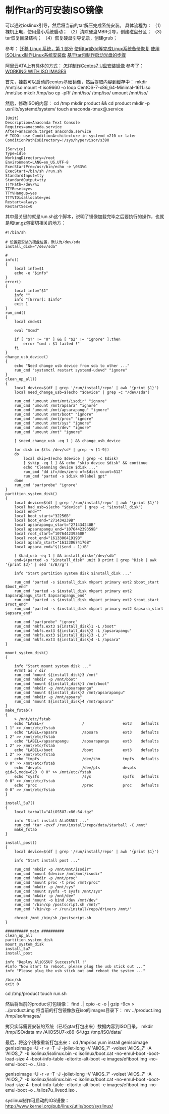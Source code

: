 # 制作tar的可安装ISO镜像

可以通过ioslinux引导，然后将当前的tar解压完成系统安装。
具体流程为：
（1）裸机上电，使用最小系统启动；
（2）清除硬盘MBR引导，创建磁盘分区；
（3）tar恢复目录结构；
（4）恢复硬盘引导记录，创建grub；

参考：
[迁移 Linux 系统，第 1 部分](https://www.ibm.com/developerworks/cn/linux/l-cn-linux-br1/index.html)
[使用tar或dd等完成Linux系统备份恢复](https://my.oschina.net/emptytimespace/blog/112508)
[使用ISOLinux制作Linux系统安装盘](http://blog.csdn.net/liujixin8/article/details/4029887)
[基于tar包制作启动光盘的步骤](http://blog.csdn.net/wangyezi19930928/article/details/52955973)

阿里云ATA上有具体的方式：
[怎样制作Centos7 U盘安装镜像](https://www.atatech.org/articles/86748)
参考了：
[WORKING WITH ISO IMAGES](https://access.redhat.com/documentation/en-us/red_hat_enterprise_linux/7/html/anaconda_customization_guide/sect-iso-images)





首先，挂载可以启动的centos基础镜像，然后提取内容到缓存中：
mkdir /mnt/iso
mount -t iso9660 -o loop CentOS-7-x86_64-Minimal-1611.iso /mnt/iso
mkdir /tmp/iso
cp -pRf /mnt/iso/ /tmp/iso/
umount /mnt/iso/

然后，修改ISO的内容：
cd /tmp
mkdir product && cd  product
mkdir -p usr/lib/systemd/system/
touch anaconda-tmux@.service
```shell
[Unit]
Description=Anaconda Text Console
Requires=anaconda.service
After=anaconda.target anaconda.service
# TODO: use ConditionArchitecture in systemd v210 or later
ConditionPathIsDirectory=!/sys/hypervisor/s390

[Service]
Type=idle
WorkingDirectory=/root
Environment=LANG=en_US.UTF-8
ExecStartPre=/usr/bin/echo -e \033%G
ExecStart=/bin/sh /run.sh
StandardInput=tty
StandardOutput=tty
TTYPath=/dev/%I
TTYReset=yes
TTYVHangup=yes
TTYVTDisallocate=yes
Restart=always
RestartSec=0
```
其中最关键的就是run.sh这个脚本，说明了镜像加载完毕之后要执行的操作，也就是和tar.gz包密切相关的地方：
```shell
#!/bin/sh

# 设置要安装的硬盘位置，默认为/dev/sda
install_disk="/dev/sda"

# 
info()
{
    local info=$1
    echo -e "$info"
}
error()
{
    local info="$1"
    info ""
    info "[Error]: $info"
    exit 1
}
run_cmd()
{
    local cmd=$1

    eval "$cmd"

    if [ "$?" != "0" ] && [ "$2" != "ignore" ];then
        error "cmd : $1 failed !"
    fi
}
change_usb_device()
{
    echo "Need change usb device from sda to other ..."
    run_cmd "systemctl restart systemd-udevd" "ignore"
}
clean_up_all()
{
    local device=$(df | grep '/run/install/repo' | awk '{print $1}')
    local need_change_usb=$(echo "$device" | grep -c "/dev/sda")

    run_cmd "umount /mnt/mnt/isodir" "ignore"
    run_cmd "umount /mnt/apsara" "ignore"
    run_cmd "umount /mnt/apsarapangu" "ignore"
    run_cmd "umount /mnt/boot" "ignore"
    run_cmd "umount /mnt/proc" "ignore"
    run_cmd "umount /mnt/sys" "ignore"
    run_cmd "umount /mnt/dev" "ignore"
    run_cmd "umount /mnt" "ignore"

    [ $need_change_usb -eq 1 ] && change_usb_device

    for disk in $(ls /dev/sd* | grep -v [1-9])
    do
        local skip=$(echo $device | grep -c $disk)
        [ $skip -eq 1 ] && echo "skip device $disk" && continue
        echo "Cleanning device $disk ..."
        run_cmd "dd if=/dev/zero of=$disk count=512"
        run_cmd "parted -s $disk mklabel gpt"
    done
    run_cmd "partprobe" "ignore"
}
partition_system_disk()
{
    local device=$(df | grep '/run/install/repo' | awk '{print $1}')
    local bad_usb=$(echo "$device" | grep -c "$install_disk")
    local end=""
    local boot_start="32256B"
    local boot_end="271434239B"
    local apsarapangu_start="271434240B"
    local apsarapangu_end="107644239359B"
    local root_start="107644239360B"
    local root_end="161330641919B"
    local apsara_start="161330674176B"
    local apsara_end="$(($end - 1))B"

    [ $bad_usb -eq 1 ] && install_disk="/dev/sdb"
    end=$(parted -s "$install_disk" unit B print | grep ^Disk | awk '{print $3}' | sed 's/B//g')

    info "Start partition system disk $install_disk ..."
    
    run_cmd "parted -s $install_disk mkpart primary ext2 $boot_start $boot_end"
    run_cmd "parted -s $install_disk mkpart primary ext2 $apsarapangu_start $apsarapangu_end"
    run_cmd "parted -s $install_disk mkpart primary ext2 $root_start $root_end"
    run_cmd "parted -s $install_disk mkpart primary ext2 $apsara_start $apsara_end"

    run_cmd "partprobe" "ignore"
    run_cmd "mkfs.ext3 ${install_disk}1 -L /boot"
    run_cmd "mkfs.ext3 ${install_disk}2 -L /apsarapangu"
    run_cmd "mkfs.ext3 ${install_disk}3 -L /"
    run_cmd "mkfs.ext3 ${install_disk}4 -L /apsara"
}

mount_system_disk()
{

    info "Start mount system disk ..."
    #/mnt as / dir
    run_cmd "mount ${install_disk}3 /mnt"
    run_cmd "mkdir -p /mnt/boot"
    run_cmd "mount ${install_disk}1 /mnt/boot"
    run_cmd "mkdir -p /mnt/apsarapangu"
    run_cmd "mount ${install_disk}2 /mnt/apsarapangu"
    run_cmd "mkdir -p /mnt/apsara"
    run_cmd "mount ${install_disk}4 /mnt/apsara"
}
make_fstab()
{
    > /mnt/etc/fstab
    echo "LABEL=/                 /                 ext3    defaults        1 1" >> /mnt/etc/fstab
    echo "LABEL=/apsara           /apsara           ext3    defaults        1 2" >> /mnt/etc/fstab
    echo "LABEL=/apsarapangu      /apsarapangu      ext3    defaults        1 2" >> /mnt/etc/fstab
    echo "LABEL=/boot             /boot             ext3    defaults        1 2" >> /mnt/etc/fstab
    echo "tmpfs                   /dev/shm          tmpfs   defaults        0 0" >> /mnt/etc/fstab
    echo "devpts                  /dev/pts          devpts  gid=5,mode=620  0 0" >> /mnt/etc/fstab
    echo "sysfs                   /sys              sysfs   defaults        0 0" >> /mnt/etc/fstab
    echo "proc                    /proc             proc    defaults        0 0" >> /mnt/etc/fstab
}

install_5u7()
{
    local tarball="AliOS5U7-x86-64.tgz"

    info "Start install AliOS5U7 ..."
    run_cmd "tar -zvxf /run/install/repo/data/$tarball -C /mnt"
    make_fstab
}

install_post()
{
    local device=$(df | grep '/run/install/repo' | awk '{print $1}')
    
    info "Start install post ..."

    run_cmd "mkdir -p /mnt/mnt/isodir"
    run_cmd "mount $device /mnt/mnt/isodir"
    run_cmd "mkdir -p /mnt/proc"
    run_cmd "mount proc -t proc /mnt/proc"
    run_cmd "mkdir -p /mnt/sys"
    run_cmd "mount sysfs -t sysfs /mnt/sys"
    run_cmd "mkdir -p /mnt/dev"
    run_cmd "mount -o bind /dev /mnt/dev"
    run_cmd "/bin/cp /postscript.sh /mnt/"
    run_cmd "/bin/cp -r /run/install/repo/drivers /mnt/"

    chroot /mnt /bin/sh /postscript.sh
}

########## main ##########
clean_up_all
partition_system_disk
mount_system_disk
install_5u7
install_post

info "Deploy AliOS5U7 Successfull !"
#info "Now start to reboot, please plug the usb stick out ..."
info "Please plug the usb stick out and reboot the system ..."

/bin/sh
exit 0
```
cd /tmp/product
touch run.sh

然后将当前的product打包镜像：
find . | cpio -c -o | gzip -9cv > ../product.img
将当前的打包镜像放在iso的images目录下：
mv ../product.img /tmp/iso/images/

拷贝实际需要安装的系统（已经gtar打包出来）数据内容到ISO目录。
mkdir /tmp/ISO/data
mv /AliOS5U7-x86-64.tgz /tmp/ISO/data/

最后，将这个镜像重新打包出来：
cd /tmp/ios
yum install genisoimage
genisoimage -U -r -v -T -J -joliet-long -V 'AliOS_7' -volset 'AliOS_7' -A 'AliOS_7' -b isolinux/isolinux.bin -c isolinux/boot.cat -no-emul-boot -boot-load-size 4 -boot-info-table -eltorito-alt-boot -e images/efiboot.img -no-emul-boot -o ../.iso .

genisoimage -U -r -v -T -J -joliet-long -V 'AliOS_7' -volset 'AliOS_7' -A 'AliOS_7' -b isolinux/isolinux.bin -c isolinux/boot.cat -no-emul-boot -boot-load-size 4 -boot-info-table -eltorito-alt-boot -e images/efiboot.img -no-emul-boot -o ../alios7u_livecd.iso .


syslinux制作可启动的IOS镜像：
http://www.kernel.org/pub/linux/utils/boot/syslinux/